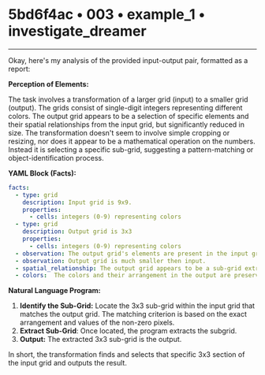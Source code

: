 # 5bd6f4ac • 003 • example_1 • investigate_dreamer

---
Okay, here's my analysis of the provided input-output pair, formatted as a report:

**Perception of Elements:**

The task involves a transformation of a larger grid (input) to a smaller grid (output). The grids consist of single-digit integers representing different colors. The output grid appears to be a selection of specific elements and their spatial relationships from the input grid, but significantly reduced in size. The transformation doesn't seem to involve simple cropping or resizing, nor does it appear to be a mathematical operation on the numbers. Instead it is selecting a specific sub-grid, suggesting a pattern-matching or object-identification process.

**YAML Block (Facts):**



```yaml
facts:
  - type: grid
    description: Input grid is 9x9.
    properties:
      - cells: integers (0-9) representing colors
  - type: grid
    description: Output grid is 3x3
    properties:
      - cells: integers (0-9) representing colors
  - observation: The output grid's elements are present in the input grid.
  - observation: Output grid is much smaller then input.
  - spatial_relationship: The output grid appears to be a sub-grid extracted from the input.
  - colors:  The colors and their arrangement in the output are preserved from the input, but the size differs.
```



**Natural Language Program:**

1. **Identify the Sub-Grid:** Locate the 3x3 sub-grid within the input grid that matches the output grid. The matching criterion is based on the exact arrangement and values of the non-zero pixels.
2. **Extract Sub-Grid**: Once located, the program extracts the subgrid.
3. **Output:** The extracted 3x3 sub-grid is the output.

In short, the transformation finds and selects that specific 3x3 section of the input grid and outputs the result.

